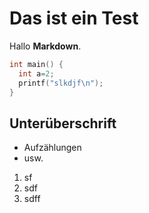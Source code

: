 # Das ist ein Test

Hallo **Markdown**.

```c++
int main() {
  int a=2;
  printf("slkdjf\n");
}
```

## Unterüberschrift

- Aufzählungen
- usw.

1. sf
2. sdf
3. sdff


